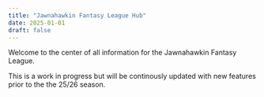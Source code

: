 ```yaml
---
title: "Jawnahawkin Fantasy League Hub"
date: 2025-01-01
draft: false
---
```


Welcome to the center of all information for the Jawnahawkin Fantasy League.

This is a work in progress but will be continously updated with new features prior to the the 25/26 season.
